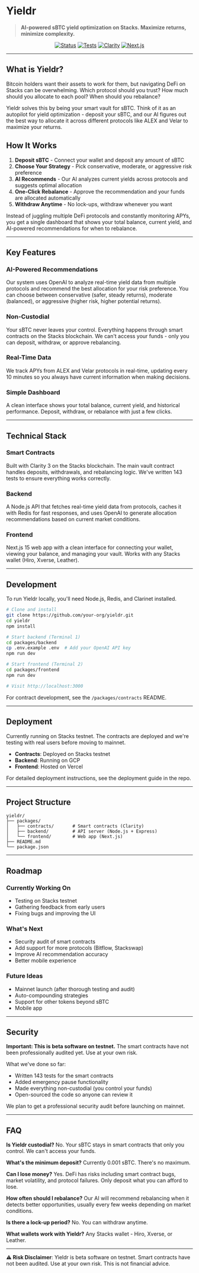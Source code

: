 # Yieldr

> **AI-powered sBTC yield optimization on Stacks. Maximize returns, minimize complexity.**

<div align="center">

[![Status](https://img.shields.io/badge/Status-Beta-orange)]()
[![Tests](https://img.shields.io/badge/Tests-143%2F145%20Passing-brightgreen)]()
[![Clarity](https://img.shields.io/badge/Clarity-v3-blue)]()
[![Next.js](https://img.shields.io/badge/Next.js-15-black)]()

</div>

---

## What is Yieldr?

Bitcoin holders want their assets to work for them, but navigating DeFi on Stacks can be overwhelming. Which protocol should you trust? How much should you allocate to each pool? When should you rebalance?

Yieldr solves this by being your smart vault for sBTC. Think of it as an autopilot for yield optimization - deposit your sBTC, and our AI figures out the best way to allocate it across different protocols like ALEX and Velar to maximize your returns.

## How It Works

1. **Deposit sBTC** - Connect your wallet and deposit any amount of sBTC
2. **Choose Your Strategy** - Pick conservative, moderate, or aggressive risk preference
3. **AI Recommends** - Our AI analyzes current yields across protocols and suggests optimal allocation
4. **One-Click Rebalance** - Approve the recommendation and your funds are allocated automatically
5. **Withdraw Anytime** - No lock-ups, withdraw whenever you want

Instead of juggling multiple DeFi protocols and constantly monitoring APYs, you get a single dashboard that shows your total balance, current yield, and AI-powered recommendations for when to rebalance.

---

## Key Features

### AI-Powered Recommendations
Our system uses OpenAI to analyze real-time yield data from multiple protocols and recommend the best allocation for your risk preference. You can choose between conservative (safer, steady returns), moderate (balanced), or aggressive (higher risk, higher potential returns).

### Non-Custodial
Your sBTC never leaves your control. Everything happens through smart contracts on the Stacks blockchain. We can't access your funds - only you can deposit, withdraw, or approve rebalancing.

### Real-Time Data
We track APYs from ALEX and Velar protocols in real-time, updating every 10 minutes so you always have current information when making decisions.

### Simple Dashboard
A clean interface shows your total balance, current yield, and historical performance. Deposit, withdraw, or rebalance with just a few clicks.


---

## Technical Stack

### Smart Contracts
Built with Clarity 3 on the Stacks blockchain. The main vault contract handles deposits, withdrawals, and rebalancing logic. We've written 143 tests to ensure everything works correctly.

### Backend
A Node.js API that fetches real-time yield data from protocols, caches it with Redis for fast responses, and uses OpenAI to generate allocation recommendations based on current market conditions.

### Frontend
Next.js 15 web app with a clean interface for connecting your wallet, viewing your balance, and managing your vault. Works with any Stacks wallet (Hiro, Xverse, Leather).

---

## Development

To run Yieldr locally, you'll need Node.js, Redis, and Clarinet installed.

```bash
# Clone and install
git clone https://github.com/your-org/yieldr.git
cd yieldr
npm install

# Start backend (Terminal 1)
cd packages/backend
cp .env.example .env  # Add your OpenAI API key
npm run dev

# Start frontend (Terminal 2)
cd packages/frontend
npm run dev

# Visit http://localhost:3000
```

For contract development, see the `/packages/contracts` README.

---

## Deployment

Currently running on Stacks testnet. The contracts are deployed and we're testing with real users before moving to mainnet.

- **Contracts**: Deployed on Stacks testnet
- **Backend**: Running on GCP
- **Frontend**: Hosted on Vercel

For detailed deployment instructions, see the deployment guide in the repo.

---

## Project Structure

```
yieldr/
├── packages/
│   ├── contracts/       # Smart contracts (Clarity)
│   ├── backend/         # API server (Node.js + Express)
│   └── frontend/        # Web app (Next.js)
├── README.md
└── package.json
```

---

## Roadmap

### Currently Working On
- Testing on Stacks testnet
- Gathering feedback from early users
- Fixing bugs and improving the UI

### What's Next
- Security audit of smart contracts
- Add support for more protocols (Bitflow, Stackswap)
- Improve AI recommendation accuracy
- Better mobile experience

### Future Ideas
- Mainnet launch (after thorough testing and audit)
- Auto-compounding strategies
- Support for other tokens beyond sBTC
- Mobile app

---

## Security

**Important: This is beta software on testnet.** The smart contracts have not been professionally audited yet. Use at your own risk.

What we've done so far:
- Written 143 tests for the smart contracts
- Added emergency pause functionality
- Made everything non-custodial (you control your funds)
- Open-sourced the code so anyone can review it

We plan to get a professional security audit before launching on mainnet.

---

## FAQ

**Is Yieldr custodial?**
No. Your sBTC stays in smart contracts that only you control. We can't access your funds.

**What's the minimum deposit?**
Currently 0.001 sBTC. There's no maximum.

**Can I lose money?**
Yes. DeFi has risks including smart contract bugs, market volatility, and protocol failures. Only deposit what you can afford to lose.

**How often should I rebalance?**
Our AI will recommend rebalancing when it detects better opportunities, usually every few weeks depending on market conditions.

**Is there a lock-up period?**
No. You can withdraw anytime.

**What wallets work with Yieldr?**
Any Stacks wallet - Hiro, Xverse, or Leather.

---

**⚠️ Risk Disclaimer**: Yieldr is beta software on testnet. Smart contracts have not been audited. Use at your own risk. This is not financial advice.
